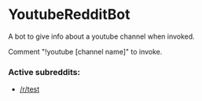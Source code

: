 # YoutubeRedditBot
A bot to give info about a youtube channel when invoked.

Comment "!youtube [channel name]" to invoke.

### Active subreddits:
* [/r/test](https://reddit.com/r/test)